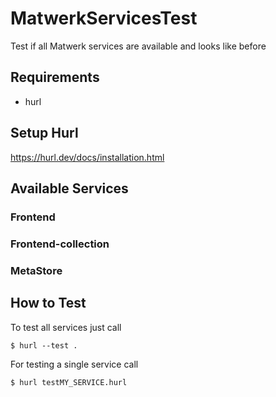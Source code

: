 # MatwerkServicesTest
Test if all Matwerk services are available and looks like before
## Requirements
- hurl

## Setup Hurl
https://hurl.dev/docs/installation.html

## Available Services

### Frontend

### Frontend-collection

### MetaStore

## How to Test
To test all services just call
```
$ hurl --test .
```

For testing a single service call
```
$ hurl testMY_SERVICE.hurl
```


